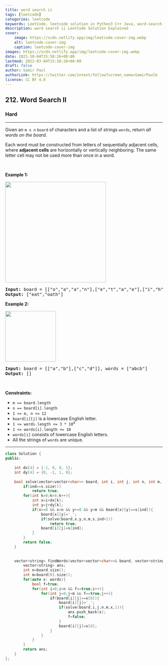 ```yaml
---
title: word search ii
tags: [leetcode]
categories: leetcode
keywords: LeetCode, leetcode solution in Python3 C++ Java, word-search-ii solution
description: word search ii LeetCode Solution Explained
cover:
    image: https://scdn.netlify.app/img/leetcode-cover-img.webp
    alt: leetcode-cover-img
    caption: leetcode-cover-img
images: https://scdn.netlify.app/img/leetcode-cover-img.webp
date: 2021-10-04T15:58:26+08:00
lastmod: 2022-03-04T15:58:26+08:00
draft: false
author: Samir Paul
authorLink: https://twitter.com/intent/follow?screen_name=SamirPaulb
license: CC BY 4.0
---
```



<h2>212. Word Search II</h2><h3>Hard</h3><hr><div><p>Given an <code>m x n</code> <code>board</code>&nbsp;of characters and a list of strings <code>words</code>, return <em>all words on the board</em>.</p>

<p>Each word must be constructed from letters of sequentially adjacent cells, where <strong>adjacent cells</strong> are horizontally or vertically neighboring. The same letter cell may not be used more than once in a word.</p>

<p>&nbsp;</p>
<p><strong>Example 1:</strong></p>
<img alt="" src="https://assets.leetcode.com/uploads/2020/11/07/search1.jpg" style="width: 322px; height: 322px;">
<pre><strong>Input:</strong> board = [["o","a","a","n"],["e","t","a","e"],["i","h","k","r"],["i","f","l","v"]], words = ["oath","pea","eat","rain"]
<strong>Output:</strong> ["eat","oath"]
</pre>

<p><strong>Example 2:</strong></p>
<img alt="" src="https://assets.leetcode.com/uploads/2020/11/07/search2.jpg" style="width: 162px; height: 162px;">
<pre><strong>Input:</strong> board = [["a","b"],["c","d"]], words = ["abcb"]
<strong>Output:</strong> []
</pre>

<p>&nbsp;</p>
<p><strong>Constraints:</strong></p>

<ul>
	<li><code>m == board.length</code></li>
	<li><code>n == board[i].length</code></li>
	<li><code>1 &lt;= m, n &lt;= 12</code></li>
	<li><code>board[i][j]</code> is a lowercase English letter.</li>
	<li><code>1 &lt;= words.length &lt;= 3 * 10<sup>4</sup></code></li>
	<li><code>1 &lt;= words[i].length &lt;= 10</code></li>
	<li><code>words[i]</code> consists of lowercase English letters.</li>
	<li>All the strings of <code>words</code> are unique.</li>
</ul>
</div>

---




```cpp
class Solution {
public:
    
    int dx[4] = {-1, 0, 0, 1};
    int dy[4] = {0, -1, 1, 0};
    
    bool solve(vector<vector<char>> board, int i, int j, int n, int m, string s, int ind){
        if(ind==s.size())
            return true;
        for(int k=0;k<4;k++){
            int x=i+dx[k];
            int y=j+dy[k];
            if(x>=0 && x<n && y>=0 && y<m && board[x][y]==s[ind]){
                board[x][y]='_';
                if(solve(board,x,y,n,m,s,ind+1))
                    return true;
                board[i][j]=s[ind];
            }
        }
        return false;
    }
    
    
    vector<string> findWords(vector<vector<char>>& board, vector<string>& words) {
        vector<string> ans;
        int n=board.size();
        int m=board[0].size();
        for(auto x: words){
            bool f=true;
            for(int i=0;i<n && f==true;i++){
                for(int j=0;j<m && f==true;j++){
                    if(board[i][j]==x[0]){
                        board[i][j]='_';
                        if(solve(board,i,j,n,m,x,1)){
                            ans.push_back(x);
                            f=false;
                        }
                        board[i][j]=x[0];
                    }
                }
            }
        }
        return ans;
    }
};
```
